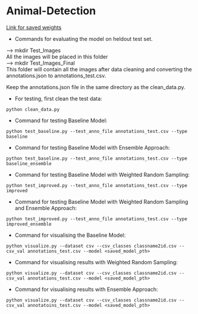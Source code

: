 # Animal-Detection

<a href="https://drive.google.com/drive/folders/1hAgbxelAX58oHRAXGizAd02cxPuWISCN?usp=sharing">Link for saved weights</a>

- Commands for evaluating the model on heldout test set.

--> mkdir Test_Images
<br>All the images will be placed in this folder
<br>
--> mkdir Test_Images_Final 
<br>This folder will contain all the images after data cleaning and converting the annotations.json to annotations_test.csv.

Keep the annotations.json file in the same directory as the clean_data.py.



- For testing, first clean the test data:
```
python clean_data.py
```

- Command for testing Baseline Model:
```
python test_baseline.py --test_anno_file annotations_test.csv --type baseline
```

- Command for testing Baseline Model with Ensemble Approach:
```
python test_baseline.py --test_anno_file annotations_test.csv --type baseline_ensemble
```

- Command for testing Baseline Model with Weighted Random Sampling:
```
python test_improved.py --test_anno_file annotations_test.csv --type improved
```

- Command for testing Baseline Model with Weighted Random Sampling and Ensemble Approach: 
```
python test_improved.py --test_anno_file annotations_test.csv --type improved_ensemble
```

- Command for visualising the Baseline Model: 
```
python visualize.py --dataset csv --csv_classes classname2id.csv --csv_val annotations_test.csv --model <saved_model_pth>
```

- Command for visualising results with Weighted Random Sampling: 
```
python visualize.py --dataset csv --csv_classes classname2id.csv --csv_val annotations_test.csv --model <saved_model_pth>
```

- Command for visualising results with Ensemble Approach:
```
python visualize.py --dataset csv --csv_classes classname2id.csv --csv_val annotatoins_test.csv --model <saved_model_pth>
```







